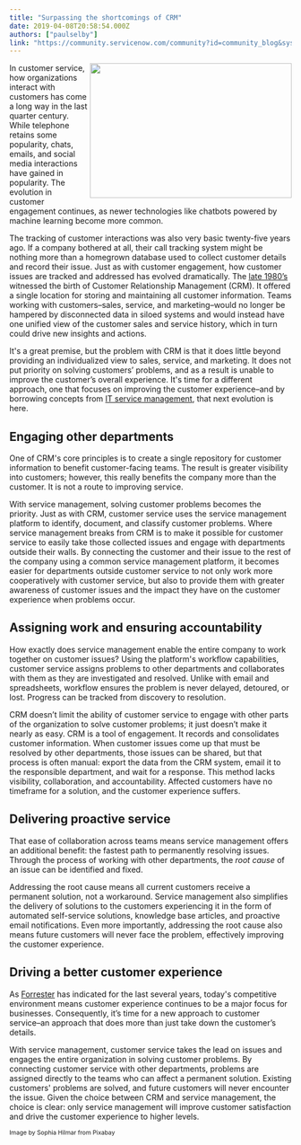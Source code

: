 ```yaml
---
title: "Surpassing the shortcomings of CRM"
date: 2019-04-08T20:58:54.000Z
authors: ["paulselby"]
link: "https://community.servicenow.com/community?id=community_blog&sys_id=ed3372f3db2cbb04e0e80b55ca961941"
---
```

<div><img style="padding: 5 px;" src="https://insightsincustomerservice.files.wordpress.com/2019/04/portsoy-1244572.jpg?w&#61;1024" alt="" width="360" height="240" align="right" /></div>
<p>In customer service, how organizations interact with customers has come a long way in the last quarter century. While telephone retains some popularity, chats, emails, and social media interactions have gained in popularity. The evolution in customer engagement continues, as newer technologies like chatbots powered by machine learning become more common.</p>
<p>The tracking of customer interactions was also very basic twenty-five years ago. If a company bothered at all, their call tracking system might be nothing more than a homegrown database used to collect customer details and record their issue. Just as with customer engagement, how customer issues are tracked and addressed has evolved dramatically. The <a href="http://www.destinationcrm.com/Articles/Columns-Departments/Reality-Check/CRM-The-Past-and-the-Future-42412.aspx" target="_blank" rel="noopener noreferrer nofollow">late 1980’s</a> witnessed the birth of Customer Relationship Management (CRM). It offered a single location for storing and maintaining all customer information. Teams working with customers–sales, service, and marketing–would no longer be hampered by disconnected data in siloed systems and would instead have one unified view of the customer sales and service history, which in turn could drive new insights and actions.</p>
<p>It&#39;s a great premise, but the problem with CRM is that it does little beyond providing an individualized view to sales, service, and marketing. It does not put priority on solving customers’ problems, and as a result is unable to improve the customer’s overall experience. It&#39;s time for a different approach, one that focuses on improving the customer experience–and by borrowing concepts from <a href="https://en.wikipedia.org/wiki/IT_service_management" target="_blank" rel="noopener noreferrer nofollow">IT service management</a>, that next evolution is here.</p>
<h2>Engaging other departments</h2>
<p>One of CRM&#39;s core principles is to create a single repository for customer information to benefit customer-facing teams. The result is greater visibility into customers; however, this really benefits the company more than the customer. It is not a route to improving service.</p>
<p>With service management, solving customer problems becomes the priority. Just as with CRM, customer service uses the service management platform to identify, document, and classify customer problems. Where service management breaks from CRM is to make it possible for customer service to easily take those collected issues and engage with departments outside their walls. By connecting the customer and their issue to the rest of the company using a common service management platform, it becomes easier for departments outside customer service to not only work more cooperatively with customer service, but also to provide them with greater awareness of customer issues and the impact they have on the customer experience when problems occur. </p>
<h2>Assigning work and ensuring accountability</h2>
<p>How exactly does service management enable the entire company to work together on customer issues? Using the platform&#39;s workflow capabilities, customer service assigns problems to other departments and collaborates with them as they are investigated and resolved. Unlike with email and spreadsheets, workflow ensures the problem is never delayed, detoured, or lost. Progress can be tracked from discovery to resolution. </p>
<p>CRM doesn’t limit the ability of customer service to engage with other parts of the organization to solve customer problems; it just doesn’t make it nearly as easy. CRM is a tool of engagement. It records and consolidates customer information. When customer issues come up that must be resolved by other departments, those issues can be shared, but that process is often manual: export the data from the CRM system, email it to the responsible department, and wait for a response. This method lacks visibility, collaboration, and accountability. Affected customers have no timeframe for a solution, and the customer experience suffers. </p>
<h2>Delivering proactive service</h2>
<p>That ease of collaboration across teams means service management offers an additional benefit: the fastest path to permanently resolving issues. Through the process of working with other departments, the <em>root cause</em> of an issue can be identified and fixed.</p>
<p>Addressing the root cause means all current customers receive a permanent solution, not a workaround. Service management also simplifies the delivery of solutions to the customers experiencing it in the form of automated self-service solutions, knowledge base articles, and proactive email notifications. Even more importantly, addressing the root cause also means future customers will never face the problem, effectively improving the customer experience.</p>
<h2>Driving a better customer experience</h2>
<p>As <a href="https://go.forrester.com/blogs/predictions-2019-customer-experience-comes-under-fire/" target="_blank" rel="noopener noreferrer nofollow">Forrester</a> has indicated for the last several years, today&#39;s competitive environment means customer experience continues to be a major focus for businesses. Consequently, it’s time for a new approach to customer service–an approach that does more than just take down the customer’s details. </p>
<p>With service management, customer service takes the lead on issues and engages the entire organization in solving customer problems. By connecting customer service with other departments, problems are assigned directly to the teams who can affect a permanent solution. Existing customers&#39; problems are solved, and future customers will never encounter the issue. Given the choice between CRM and service management, the choice is clear: only service management will improve customer satisfaction and drive the customer experience to higher levels.</p>
<p><span style="font-size: 8pt;">Image by Sophia Hilmar from Pixabay</span></p>